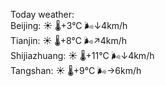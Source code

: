 Today weather:  
Beijing: ☀️   🌡️+3°C 🌬️↓4km/h  
Tianjin: ☀️   🌡️+8°C 🌬️↗4km/h  
Shijiazhuang: ☀️   🌡️+11°C 🌬️↓4km/h  
Tangshan: ☀️   🌡️+9°C 🌬️→6km/h  
